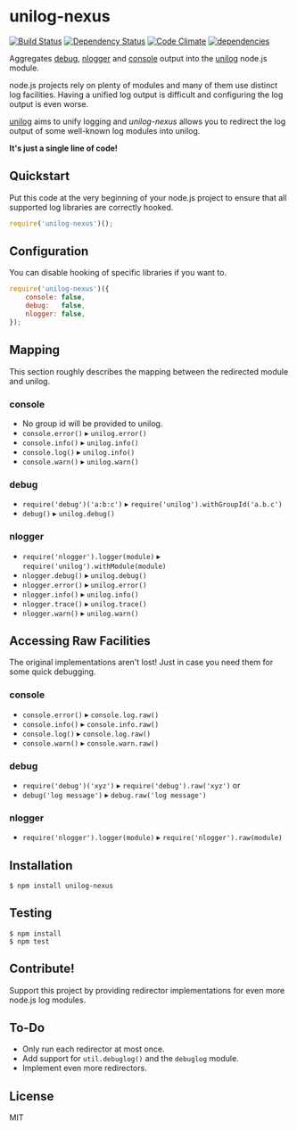 unilog-nexus
============

[![Build Status](https://travis-ci.org/fluidsonic/unilog-nexus.png?branch=master)](https://travis-ci.org/fluidsonic/unilog-nexus)
[![Dependency Status](https://gemnasium.com/fluidsonic/unilog-nexus.png)](https://gemnasium.com/fluidsonic/unilog-nexus)
[![Code Climate](https://codeclimate.com/github/fluidsonic/unilog-nexus.png)](https://codeclimate.com/github/fluidsonic/unilog-nexus)
[![dependencies](https://sourcegraph.com/api/repos/github.com/fluidsonic/unilog-nexus/badges/dependencies.png)](https://sourcegraph.com/github.com/fluidsonic/unilog-nexus)

Aggregates [debug](https://github.com/visionmedia/debug), [nlogger](https://github.com/igo/nlogger) and
[console](http://nodejs.org/api/stdio.html) output into the [unilog](https://github.com/fluidsonic/unilog) node.js module.

node.js projects rely on plenty of modules and many of them use distinct log facilities.
Having a unified log output is difficult and configuring the log output is even worse.

[unilog](https://github.com/fluidsonic/unilog) aims to unify logging and *unilog-nexus* allows you to redirect the log output of some well-known log modules into unilog.

**It's just a single line of code!**



Quickstart
----------

Put this code at the very beginning of your node.js project to ensure that all supported log libraries are correctly hooked.

```javascript
require('unilog-nexus')();
```


Configuration
-------------

You can disable hooking of specific libraries if you want to.

```javascript
require('unilog-nexus')({
	console: false,
	debug:   false,
	nlogger: false,
});
```


Mapping
-------

This section roughly describes the mapping between the redirected module and unilog.

### console

- No group id will be provided to unilog.
- `console.error()` ▸ `unilog.error()`
- `console.info()` ▸ `unilog.info()`
- `console.log()` ▸ `unilog.info()`
- `console.warn()` ▸ `unilog.warn()`

### debug

- `require('debug')('a:b:c')` ▸ `require('unilog').withGroupId('a.b.c')`
- `debug()` ▸ `unilog.debug()`

### nlogger

- `require('nlogger').logger(module)` ▸ `require('unilog').withModule(module)`
- `nlogger.debug()` ▸ `unilog.debug()`
- `nlogger.error()` ▸ `unilog.error()`
- `nlogger.info()` ▸ `unilog.info()`
- `nlogger.trace()` ▸ `unilog.trace()`
- `nlogger.warn()` ▸ `unilog.warn()`



Accessing Raw Facilities
------------------------

The original implementations aren't lost! Just in case you need them for some quick debugging.

### console

- `console.error()` ▸ `console.log.raw()`
- `console.info()` ▸ `console.info.raw()`
- `console.log()` ▸ `console.log.raw()`
- `console.warn()` ▸ `console.warn.raw()`

### debug

- `require('debug')('xyz')` ▸ `require('debug').raw('xyz')` or
- `debug('log message')` ▸ `debug.raw('log message')`

### nlogger

- `require('nlogger').logger(module)` ▸ `require('nlogger').raw(module)`



Installation
------------

	$ npm install unilog-nexus



Testing
-------

	$ npm install
	$ npm test



Contribute!
-----------

Support this project by providing redirector implementations for even more node.js log modules.



To-Do
-----

- Only run each redirector at most once.
- Add support for `util.debuglog()` and the `debuglog` module.
- Implement even more redirectors.



License
-------

MIT
